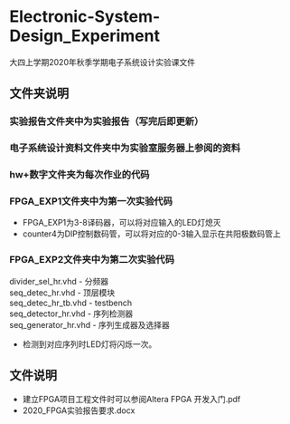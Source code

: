 ﻿# Electronic-System-Design_Experiment
大四上学期2020年秋季学期电子系统设计实验课文件

## 文件夹说明
### 实验报告文件夹中为实验报告（写完后即更新）

### 电子系统设计资料文件夹中为实验室服务器上参阅的资料

### hw+数字文件夹为每次作业的代码

### FPGA_EXP1文件夹中为第一次实验代码
* FPGA_EXP1为3-8译码器，可以将对应输入的LED灯熄灭
* counter4为DIP控制数码管，可以将对应的0-3输入显示在共阳极数码管上

### FPGA_EXP2文件夹中为第二次实验代码
divider_sel_hr.vhd   - 分频器</br>
seq_detec_hr.vhd     - 顶层模块</br>
seq_detec_hr_tb.vhd  - testbench</br>
seq_detector_hr.vhd  - 序列检测器</br>
seq_generator_hr.vhd - 序列生成器及选择器</br>
* 检测到对应序列时LED灯将闪烁一次。

## 文件说明
* 建立FPGA项目工程文件时可以参阅Altera FPGA 开发入门.pdf
* 2020_FPGA实验报告要求.docx